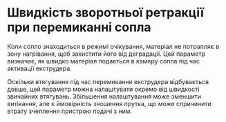 Швидкість зворотньої ретракції при перемиканні сопла
====

Коли сопло знаходиться в режимі очікування, матеріал не потрапляє в зону нагрівання, щоб захистити його від деградації. Цей параметр визначає, як швидко матеріал подається в камеру сопла під час активації екструдера.

Оскільки втягування під час перемикання екструдера відбувається довше, цей параметр можна налаштувати окремо від швидкості звичайних втягувань. Збільшення налаштування може зменшити витікання, але є ймовірність зношення прутка, що може спричинити втрату зчеплення пристрою подачі з ним.
